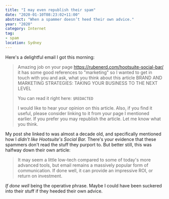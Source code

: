 ```yaml
---
title: "I may even republish their spam"
date: "2020-01-10T08:23:02+11:00"
abstract: "When a spammer doesn’t heed their own advice."
year: "2020"
category: Internet
tag:
- spam
location: Sydney
---
```

Here's a delightful email I got this morning:

> Amazing job on your page https://rubenerd.com/hootsuite-social-bar/ it has some good references to "marketing" so I wanted to get in touch with you and ask, what you think about this article BRAND AND MARKETING STRATEGIES: TAKING YOUR BUSINESS TO THE NEXT LEVEL
> 
> You can read it right here: `$REDACTED`
> 
> I would like to hear your opinion on this article. Also, if you find it useful, please consider linking to it from your page I mentioned earlier. If you prefer you may republish the article. Let me know what you think.

My post she linked to was almost a decade old, and specifically mentioned how I *didn't like Hootsuite's Social Bar.* There's your evidence that these spammers don't read the stuff they purport to. But better still, this was halfway down their own article:

> It may seem a little low-tech compared to some of today's more advanced tools, but email remains a massively popular form of communication. If done well, it can provide an impressive ROI, or return on investment.

*If done well* being the operative phrase. Maybe I could have been suckered into their stuff if they heeded their own advice.

